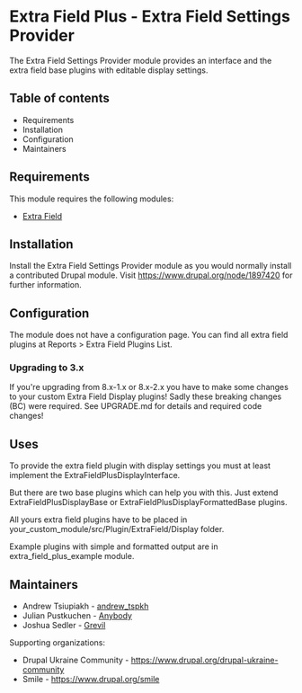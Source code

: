 # Extra Field Plus - Extra Field Settings Provider

The Extra Field Settings Provider module provides an interface and the extra
field base plugins with editable display settings.


## Table of contents

- Requirements
- Installation
- Configuration
- Maintainers


## Requirements

This module requires the following modules:

- [Extra Field](https://www.drupal.org/project/extra_field)


## Installation

Install the Extra Field Settings Provider module as you would normally
install a contributed Drupal module. Visit
https://www.drupal.org/node/1897420 for further information.


## Configuration

The module does not have a configuration page. You can find all extra field
plugins at Reports > Extra Field Plugins List.


### Upgrading to 3.x

If you're upgrading from 8.x-1.x or 8.x-2.x you have to make some changes to
your custom Extra Field Display plugins!
Sadly these breaking changes (BC) were required. See UPGRADE.md for details
and required code changes!


## Uses

To provide the extra field plugin with display settings you must at least
implement the ExtraFieldPlusDisplayInterface.

But there are two base plugins which can help you with this. Just extend
ExtraFieldPlusDisplayBase or ExtraFieldPlusDisplayFormattedBase plugins.

All yours extra field plugins have to be placed in
your_custom_module/src/Plugin/ExtraField/Display folder.

Example plugins with simple and formatted output are in extra_field_plus_example
module.


## Maintainers

- Andrew Tsiupiakh - [andrew_tspkh](https://www.drupal.org/u/andrew_tspkh)
- Julian Pustkuchen - [Anybody](https://www.drupal.org/u/anybody)
- Joshua Sedler - [Grevil](https://www.drupal.org/u/grevil)

Supporting organizations:

- Drupal Ukraine Community - https://www.drupal.org/drupal-ukraine-community
- Smile - https://www.drupal.org/smile
